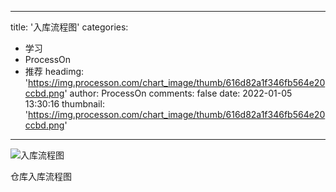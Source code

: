 
---
title: '入库流程图'
categories: 
 - 学习
 - ProcessOn
 - 推荐
headimg: 'https://img.processon.com/chart_image/thumb/616d82a1f346fb564e20ccbd.png'
author: ProcessOn
comments: false
date: 2022-01-05 13:30:16
thumbnail: 'https://img.processon.com/chart_image/thumb/616d82a1f346fb564e20ccbd.png'
---

<div>   
<img class="thumb" alt="入库流程图" src="https://img.processon.com/chart_image/thumb/616d82a1f346fb564e20ccbd.png" referrerpolicy="no-referrer">
<p>仓库入库流程图</p>  
</div>
            